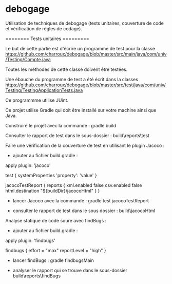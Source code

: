 debogage
========

Utilisation de techniques de debogage (tests unitaires, couverture de code et vérification de règles de codage).

======== Tests unitaires =========

Le but de cette partie est d'écrire un programme de test pour la classe https://github.com/charroux/debogage/blob/master/src/main/java/com/univ/Testing/Compte.java

Toutes les méthodes de cette classe doivent être testées.

Une ébauche du programme de test a été écrit dans la classes https://github.com/charroux/debogage/blob/master/src/test/java/com/univ/Testing/TestingApplicationTests.java

Ce programmme utilise JUint.

Ce projet utilise Gradle qui doit être installé sur votre machine ainsi que Java.

Construire le projet avec la commande : gradle build

Consulter le rapport de test dans le sous-dossier : build\reports\test 

Faire une vérification de la couverture de test en utilisant le plugin Jacoco :

- ajouter au fichier build.gradle :

apply plugin: 'jacoco'

test {
    systemProperties 'property': 'value'
}

jacocoTestReport {
    reports {
        xml.enabled false
        csv.enabled false
        html.destination "${buildDir}/jacocoHtml"
    }
}

- lancer Jacoco avec la commande :  gradle test jacocoTestReport

- consulter le rapport de test dans le sous dossier : build\jacocoHtml

Analyse statique de code soure avec findBugs :

- ajouter au fichier build.gradle :

apply plugin: 'findbugs'

findbugs {
	effort = "max"
	reportLevel = "high"
}

- lancer findBugs : gradle findbugsMain

- analyser le rapport qui se trouve dans le sous-dossier build\reports\findBugs

